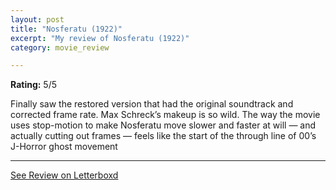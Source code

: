```yaml
---
layout: post
title: "Nosferatu (1922)"
excerpt: "My review of Nosferatu (1922)"
category: movie_review

---
```


**Rating:** 5/5

Finally saw the restored version that had the original soundtrack and corrected frame rate. Max Schreck’s makeup is so wild. The way the movie uses stop-motion to make Nosferatu move slower and faster at will — and actually cutting out frames — feels like the start of the through line of 00’s J-Horror ghost movement

<hr>

[See Review on Letterboxd](https://boxd.it/2VZLEN)
